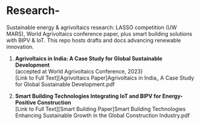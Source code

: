 # Research-
Sustainable energy &amp; agrivoltaics research: LASSO competition (UW MARS), World Agrivoltaics conference paper, plus smart building solutions with BIPV &amp; IoT. This repo hosts drafts and docs advancing renewable innovation.

1. **Agrivoltaics in India: A Case Study for Global Sustainable Development**  
   (accepted at World Agrivoltaics Conference, 2023)  
   [Link to Full Text][Agrivoltaics Paper]Agrivoltaics in India_ A Case Study for Global Sustainable Development.pdf

2. **Smart Building Technologies Integrating IoT and BIPV for Energy-Positive Construction**  
   [Link to Full Text][Smart Building Paper]Smart Building Technologies Enhancing Sustainable Growth in the Global Construction Industry.pdf

